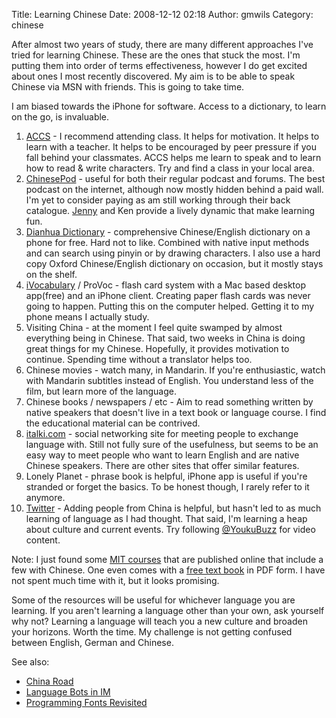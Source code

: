 Title: Learning Chinese
Date: 2008-12-12 02:18
Author: gmwils
Category: chinese

After almost two years of study, there are many different approaches
I've tried for learning Chinese. These are the ones that stuck the most.
I'm putting them into order of terms effectiveness, however I do get
excited about ones I most recently discovered. My aim is to be able to
speak Chinese via MSN with friends. This is going to take time.

I am biased towards the iPhone for software. Access to a dictionary, to
learn on the go, is invaluable.

1.  [ACCS][] - I recommend attending class. It helps for motivation. It
    helps to learn with a teacher. It helps to be encouraged by peer
    pressure if you fall behind your classmates. ACCS helps me learn to
    speak and to learn how to read & write characters. Try and find a
    class in your local area.
2.  [ChinesePod][] - useful for both their regular podcast and forums.
    The best podcast on the internet, although now mostly hidden behind
    a paid wall. I'm yet to consider paying as am still working through
    their back catalogue. [Jenny][] and Ken provide a lively dynamic
    that make learning fun.
3.  [Dianhua Dictionary][] - comprehensive Chinese/English dictionary on
    a phone for free. Hard not to like. Combined with native input
    methods and can search using pinyin or by drawing characters. I also
    use a hard copy Oxford Chinese/English dictionary on occasion, but
    it mostly stays on the shelf.
4.  [iVocabulary][] / ProVoc - flash card system with a Mac based
    desktop app(free) and an iPhone client. Creating paper flash cards
    was never going to happen. Putting this on the computer helped.
    Getting it to my phone means I actually study.
5.  Visiting China - at the moment I feel quite swamped by almost
    everything being in Chinese. That said, two weeks in China is doing
    great things for my Chinese. Hopefully, it provides motivation to
    continue. Spending time without a translator helps too.
6.  Chinese movies - watch many, in Mandarin. If you're enthusiastic,
    watch with Mandarin subtitles instead of English. You understand
    less of the film, but learn more of the language.
7.  Chinese books / newspapers / etc - Aim to read something written by
    native speakers that doesn't live in a text book or language course.
    I find the educational material can be contrived.
8.  [italki.com][] - social networking site for meeting people to
    exchange language with. Still not fully sure of the usefulness, but
    seems to be an easy way to meet people who want to learn English and
    are native Chinese speakers. There are other sites that offer
    similar features.
9.  Lonely Planet - phrase book is helpful, iPhone app is useful if
    you're stranded or forget the basics. To be honest though, I rarely
    refer to it anymore.
10. [Twitter][] - Adding people from China is helpful, but hasn't led to
    as much learning of language as I had thought. That said, I'm
    learning a heap about culture and current events. Try following
    [@YoukuBuzz][] for video content.

Note: I just found some [MIT courses][] that are published online that
include a few with Chinese. One even comes with a [free text book][] in
PDF form. I have not spent much time with it, but it looks promising.

Some of the resources will be useful for whichever language you are
learning. If you aren't learning a language other than your own, ask
yourself why not? Learning a language will teach you a new culture and
broaden your horizons. Worth the time. My challenge is not getting
confused between English, German and Chinese.

See also:

-   [China Road][]
-   [Language Bots in IM][]
-   [Programming Fonts Revisited][]

  [ACCS]: http://home.vicnet.net.au/~accs/MELTMETBL.html
  [ChinesePod]: http://chinesepod.com/
  [Jenny]: http://56minus1.com/2008/11/chats-jenny-zhu/
  [Dianhua Dictionary]: http://www.dianhuadictionary.com/
  [iVocabulary]: http://iphone.chbeer.de/iVocabulary/iVocabulary.html
  [italki.com]: http://www.italki.com/
  [Twitter]: http://twitter.com/gmwils
  [@YoukuBuzz]: http://twitter.com/YoukuBuzz
  [MIT courses]: http://www.core.org.cn/OcwWeb/Foreign-Languages-and-Literatures/index.htm
  [free text book]: http://www.core.org.cn/OcwWeb/Foreign-Languages-and-Literatures/21F-101Spring-2006/Readings/index.htm#Lesson
  [China Road]: http://pseudofish.com/blog/2007/11/20/china-road/
  [Language Bots in IM]: http://pseudofish.com/blog/2008/03/25/language-bots-in-im/
  [Programming Fonts Revisited]: http://pseudofish.com/blog/2008/05/01/programming-fonts-revisited/
